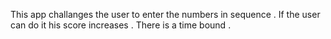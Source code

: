 This app challanges the user to enter the numbers in sequence . If the user can do it his score increases . There is a time bound . 
